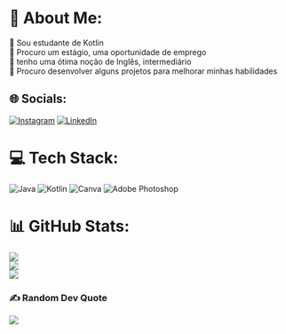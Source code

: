 # 💫 About Me:
🔭 Sou estudante de Kotlin<br>🤝 Procuro um estágio, uma oportunidade de emprego<br>🌱 tenho uma ótima noção de Inglês, intermediário<br>💬 Procuro desenvolver alguns projetos para melhorar minhas habilidades<br>


## 🌐 Socials:
[![Instagram](https://img.shields.io/badge/Instagram-%23E4405F.svg?logo=Instagram&logoColor=white)](https://instagram.com/https://www.instagram.com/_henrybf/) [![LinkedIn](https://img.shields.io/badge/LinkedIn-%230077B5.svg?logo=linkedin&logoColor=white)](https://linkedin.com/in/https://www.linkedin.com/in/henry-bezerra-bomfim-3956ab268/) 

# 💻 Tech Stack:
![Java](https://img.shields.io/badge/java-%23ED8B00.svg?style=flat-square&logo=java&logoColor=white) ![Kotlin](https://img.shields.io/badge/kotlin-%230095D5.svg?style=flat-square&logo=kotlin&logoColor=white) ![Canva](https://img.shields.io/badge/Canva-%2300C4CC.svg?style=flat-square&logo=Canva&logoColor=white) ![Adobe Photoshop](https://img.shields.io/badge/adobephotoshop-%2331A8FF.svg?style=flat-square&logo=adobephotoshop&logoColor=white)
# 📊 GitHub Stats:
![](https://github-readme-stats.vercel.app/api?username=HenryBomfim&theme=prussian&hide_border=false&include_all_commits=false&count_private=false)<br/>
![](https://github-readme-streak-stats.herokuapp.com/?user=HenryBomfim&theme=prussian&hide_border=false)<br/>
![](https://github-readme-stats.vercel.app/api/top-langs/?username=HenryBomfim&theme=prussian&hide_border=false&include_all_commits=false&count_private=false&layout=compact)

### ✍️ Random Dev Quote
![](https://quotes-github-readme.vercel.app/api?type=horizontal&theme=radical)

<!-- Proudly created with GPRM ( https://gprm.itsvg.in ) -->